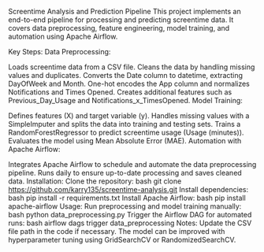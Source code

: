Screentime Analysis and Prediction Pipeline
This project implements an end-to-end pipeline for processing and predicting screentime data. It covers data preprocessing, feature engineering, model training, and automation using Apache Airflow.

Key Steps:
Data Preprocessing:

Loads screentime data from a CSV file.
Cleans the data by handling missing values and duplicates.
Converts the Date column to datetime, extracting DayOfWeek and Month.
One-hot encodes the App column and normalizes Notifications and Times Opened.
Creates additional features such as Previous_Day_Usage and Notifications_x_TimesOpened.
Model Training:

Defines features (X) and target variable (y).
Handles missing values with a SimpleImputer and splits the data into training and testing sets.
Trains a RandomForestRegressor to predict screentime usage (Usage (minutes)).
Evaluates the model using Mean Absolute Error (MAE).
Automation with Apache Airflow:

Integrates Apache Airflow to schedule and automate the data preprocessing pipeline.
Runs daily to ensure up-to-date processing and saves cleaned data.
Installation:
Clone the repository:
bash
git clone https://github.com/karry135/screentime-analysis.git
Install dependencies:
bash
pip install -r requirements.txt
Install Apache Airflow:
bash
pip install apache-airflow
Usage:
Run preprocessing and model training manually:
bash
python data_preprocessing.py
Trigger the Airflow DAG for automated runs:
bash
airflow dags trigger data_preprocessing
Notes:
Update the CSV file path in the code if necessary.
The model can be improved with hyperparameter tuning using GridSearchCV or RandomizedSearchCV.
